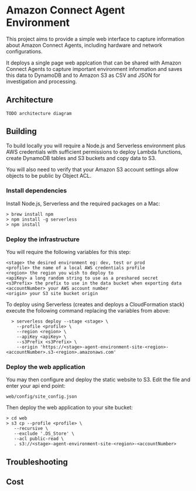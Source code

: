 # Amazon Connect Agent Environment

This project aims to provide a simple web interface to capture information about Amazon Connect Agents, including hardware and network configurations.

It deploys a single page web applcation that can be shared with Amazon Connect Agents to capture important environment information and saves this data to DynamoDB and to Amazon S3 as CSV and JSON for investigation and processing.

## Architecture

	TODO architecture diagram

## Building

To build locally you will require a Node.js and Serverless environment plus AWS credentials with sufficient permissions to deploy Lambda functions, create DynamoDB tables and S3 buckets and copy data to S3.

You will also need to verify that your Amazon S3 account settings allow objects to be public by Object ACL.

### Install dependencies

Install Node.js, Serverless and the required packages on a Mac:

  	> brew install npm
  	> npm install -g serverless
  	> npm install

### Deploy the infrastructure

You will require the following variables for this step:

	<stage> the desired environment eg: dev, test or prod
  	<profile> the name of a local AWS credentials profile
  	<region> the region you wish to deploy to
  	<apiKey> a long random string to use as a preshared secret
  	<s3Prefix> the prefix to use in the data bucket when exporting data  
  	<accountNumber> your AWS account number
  	<origin> your S3 site bucket origin

To deploy using Serverless (creates and deploys a CloudFormation stack) execute the following command replacing the variables from above:

	  > serverless deploy --stage <stage> \
	    --profile <profile> \
	    --region <region> \
	    --apiKey <apiKey> \    
	    --s3Prefix <s3Prefix> \
	    --origin 'https://<stage>-agent-environment-site-<region>-<accountNumber>.s3-<region>.amazonaws.com'

### Deploy the web application

You may then configure and deploy the static website to S3. Edit the file and enter your api end point:
  
  	web/config/site_config.json

Then deploy the web application to your site bucket:

    > cd web
    > s3 cp --profile <profile> \
	   --recursive \
	   --exclude '.DS_Store' \
	   --acl public-read \
	   . s3://<stage>-agent-environment-site-<region>-<accountNumber>

## Troubleshooting

## Cost

